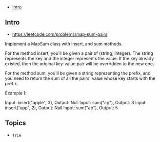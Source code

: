 - [Intro](#intro)

## Intro

- https://leetcode.com/problems/map-sum-pairs


Implement a MapSum class with insert, and sum methods.


For the method insert, you'll be given a pair of (string, integer). The string represents the key and the integer represents the value. If the key already existed, then the original key-value pair will be overridden to the new one.


For the method sum, you'll be given a string representing the prefix, and you need to return the sum of all the pairs' value whose key starts with the prefix.

Example 1:

Input: insert("apple", 3), Output: Null
Input: sum("ap"), Output: 3
Input: insert("app", 2), Output: Null
Input: sum("ap"), Output: 5



## Topics

- `Trie`


